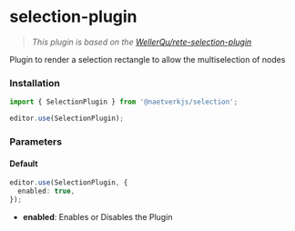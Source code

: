 # selection-plugin

> _This plugin is based on the [WellerQu/rete-selection-plugin](https://github.com/WellerQu/rete-selection-plugin)_

Plugin to render a selection rectangle to allow the multiselection of nodes

### Installation

```js
import { SelectionPlugin } from '@naetverkjs/selection';

editor.use(SelectionPlugin);
```

### Parameters

#### Default

```ts
editor.use(SelectionPlugin, {
  enabled: true,
});
```

- **enabled**:
  Enables or Disables the Plugin
